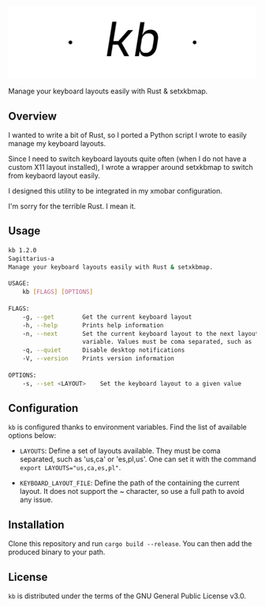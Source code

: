 ![kb](assets/kb.png)

Manage your keyboard layouts easily with Rust & setxkbmap.

## Overview

I wanted to write a bit of Rust, so I ported a Python script I wrote to easily
manage my keyboard layouts.

Since I need to switch keyboard layouts quite often (when I do not have a
custom X11 layout installed), I wrote a wrapper around setxkbmap to switch from
keybaord layout easily.

I designed this utility to be integrated in my xmobar configuration.

I'm sorry for the terrible Rust. I mean it.

## Usage

```sh
kb 1.2.0
Sagittarius-a
Manage your keyboard layouts easily with Rust & setxkbmap.

USAGE:
    kb [FLAGS] [OPTIONS]

FLAGS:
    -g, --get        Get the current keyboard layout
    -h, --help       Prints help information
    -n, --next       Set the current keyboard layout to the next layout available. Read the LAYOUTS environment
                     variable. Values must be coma separated, such as 'us,fr'.
    -q, --quiet      Disable desktop notifications
    -V, --version    Prints version information

OPTIONS:
    -s, --set <LAYOUT>    Set the keyboard layout to a given value
```

## Configuration

`kb` is configured thanks to environment variables. Find the list of available
options below:

- `LAYOUTS`: Define a set of layouts available. They must be coma separated, such as 'us,ca' or 'es,pl,us'. One can set it with the command `export LAYOUTS="us,ca,es,pl"`.

- `KEYBOARD_LAYOUT_FILE`: Define the path of the containing the current layout. It does not support the ~ character, so use a full path to avoid any issue.

## Installation

Clone this repository and run `cargo build --release`. You can then add the produced binary to your path.

## License

`kb` is distributed under the terms of the GNU General Public License v3.0.
